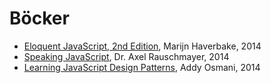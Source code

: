 # Böcker
* [Eloquent JavaScript, 2nd Edition](http://eloquentjavascript.net/), Marijn Haverbake, 2014
* [Speaking JavaScript](http://speakingjs.com/), Dr. Axel Rauschmayer, 2014
* [Learning JavaScript Design Patterns](http://addyosmani.com/resources/essentialjsdesignpatterns/book/), Addy Osmani, 2014
